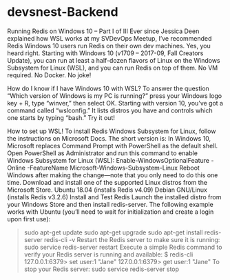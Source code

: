 # devsnest-Backend

Running Redis on Windows 10 – Part I of III
Ever since Jessica Deen explained how WSL works at my SVDevOps Meetup, I’ve recommended Redis Windows 10 users run Redis on their own dev machines. Yes, you heard right. Starting with Windows 10 (v1709 – 2017-09, Fall Creators Update), you can run at least a half-dozen flavors of Linux on the Windows Subsystem for Linux (WSL), and you can run Redis on top of them. No VM required. No Docker. No joke!

How do I know if I have Windows 10 with WSL?
To answer the question “Which version of Windows is my PC is running?” press your Windows logo key + R, type “winver,” then select OK. Starting with version 10, you’ve got a command called “wslconfig.” It lists distros you have and controls which one starts by typing “bash.” Try it out!

How to set up WSL!
To install Redis Windows Subsystem for Linux, follow the instructions on Microsoft Docs. The short version is: In Windows 10, Microsoft replaces Command Prompt with PowerShell as the default shell. Open PowerShell as Administrator and run this command to enable Windows Subsystem for Linux (WSL):
Enable-WindowsOptionalFeature -Online -FeatureName Microsoft-Windows-Subsystem-Linux
Reboot Windows after making the change—note that you only need to do this one time.
Download and install one of the supported Linux distros from the Microsoft Store.
Ubuntu 18.04 (installs Redis v4.09)
Debian GNU/Linux (installs Redis v3.2.6)
Install and Test Redis
Launch the installed distro from your Windows Store and then install redis-server. The following example works with Ubuntu (you’ll need to wait for initialization and create a login upon first use):
> sudo apt-get update
> sudo apt-get upgrade
> sudo apt-get install redis-server
> redis-cli -v
Restart the Redis server to make sure it is running:
> sudo service redis-server restart
Execute a simple Redis command to verify your Redis server is running and available:
$ redis-cli 
127.0.0.1:6379> set user:1 "Jane"
127.0.0.1:6379> get user:1
"Jane"
To stop your Redis server:
> sudo service redis-server stop
